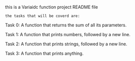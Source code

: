 this is a Variaidc function project README file

	the tasks that will be coverd are:

Task 0: A function that returns the sum of all its parameters.

Task 1: A function that prints numbers, followed by a new line.

Task 2: A function that prints strings, followed by a new line.

Task 3: A function that prints anything.
